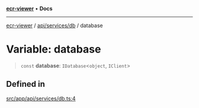 [**ecr-viewer**](../../../../README.md) • **Docs**

***

[ecr-viewer](../../../../README.md) / [api/services/db](../README.md) / database

# Variable: database

> `const` **database**: `IDatabase`\<`object`, `IClient`\>

## Defined in

[src/app/api/services/db.ts:4](https://github.com/CDCgov/phdi/blob/55d1a87d29da9da2522ba2a73bc122cba666b133/containers/ecr-viewer/src/app/api/services/db.ts#L4)
